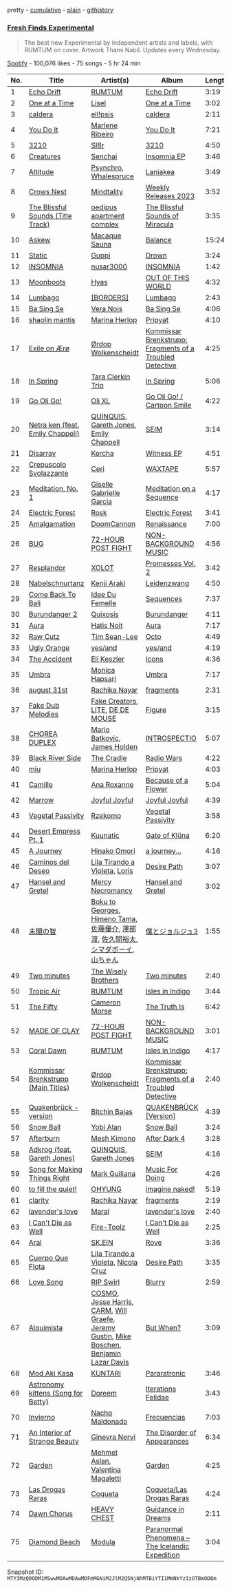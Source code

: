pretty - [cumulative](/playlists/cumulative/37i9dQZF1DX8C585qnMYHP.md) - [plain](/playlists/plain/37i9dQZF1DX8C585qnMYHP) - [githistory](https://github.githistory.xyz/mackorone/spotify-playlist-archive/blob/main/playlists/plain/37i9dQZF1DX8C585qnMYHP)

### [Fresh Finds Experimental](https://open.spotify.com/playlist/37i9dQZF1DX8C585qnMYHP)

> The best new Experimental by independent artists and labels, with RUMTUM on cover\. Artwork Thami Nabil\. Updates every Wednesday.

[Spotify](https://open.spotify.com/user/spotify) - 100,076 likes - 75 songs - 5 hr 24 min

| No. | Title | Artist(s) | Album | Length |
|---|---|---|---|---|
| 1 | [Echo Drift](https://open.spotify.com/track/6Ut9YRKyjDBAmRswxBj4f0) | [RUMTUM](https://open.spotify.com/artist/6RnzEFYNyKinHv6r86yeBI) | [Echo Drift](https://open.spotify.com/album/4cNPYTddkxIIPLt0QbDN6B) | 3:19 |
| 2 | [One at a Time](https://open.spotify.com/track/10M684gmSjBMcHNvG3VvpN) | [Lisel](https://open.spotify.com/artist/5KjVnwiRNQZjgM1BrHYoO3) | [One at a Time](https://open.spotify.com/album/5r6M5AjhnsRtmbSGbr1pVv) | 3:02 |
| 3 | [caldera](https://open.spotify.com/track/1yEiUh040BuVgk26EpVAcd) | [ell!psis](https://open.spotify.com/artist/7t1UvvGyjeabOYMJzFY5xp) | [caldera](https://open.spotify.com/album/4wyDYSYCnGstIjNO52WlYB) | 2:11 |
| 4 | [You Do It](https://open.spotify.com/track/2kOugVC6skG1JO43K2EnNv) | [Marlene Ribeiro](https://open.spotify.com/artist/68xgZvZAZc8Iqz9kZUDEDc) | [You Do It](https://open.spotify.com/album/6zNAaDDagFo0xL1BhJFTMZ) | 7:21 |
| 5 | [3210](https://open.spotify.com/track/0hvUG4dlVkEdzft1zsscQG) | [Sl8r](https://open.spotify.com/artist/3YLFA4Zkxkzk8NV9RmYMXR) | [3210](https://open.spotify.com/album/1IzRhtMPkgJDrgLW4WdW7I) | 4:50 |
| 6 | [Creatures](https://open.spotify.com/track/7iyso5r0vIAZKtN5TgJagH) | [Senchai](https://open.spotify.com/artist/4We6N72dQVLiXWXyLLBDP0) | [Insomnia EP](https://open.spotify.com/album/65VEew3wzPdc7xJTO4Bxu6) | 3:46 |
| 7 | [Altitude](https://open.spotify.com/track/4vKeomIq5cLAS6cr1Wvmeb) | [Psynchro](https://open.spotify.com/artist/1gSz6pGVDZtTnV4eYEJs6K), [Whalespruce](https://open.spotify.com/artist/0UkKQQE4TtAHDSzrrwhPry) | [Laniakea](https://open.spotify.com/album/4DabfAUYqOkf592Dx9l2UP) | 3:49 |
| 8 | [Crows Nest](https://open.spotify.com/track/0X98xhKKRQTPdjNFIqeLgS) | [Mindtality](https://open.spotify.com/artist/3xY2CQpdwGs9GWlMg46k7c) | [Weekly Releases 2023](https://open.spotify.com/album/22IwzQcMkxsOHXqvqYqACL) | 3:52 |
| 9 | [The Blissful Sounds \(Title Track\)](https://open.spotify.com/track/2e5f3N5VvL9qAt6VKZ6mnL) | [oedipus apartment complex](https://open.spotify.com/artist/3ny7Weqo4NGDnp0kT8WhXe) | [The Blissful Sounds of Miracula](https://open.spotify.com/album/60Q7oEjfUHTkZXpx9CKZL9) | 3:35 |
| 10 | [Askew](https://open.spotify.com/track/13NA43NS3lFqwzGOO4Y2nL) | [Macaque Sauna](https://open.spotify.com/artist/6uioSwHxtJHdMnwPro7Avb) | [Balance](https://open.spotify.com/album/4Iwk2ewnpoNveZYtyUOkVh) | 15:24 |
| 11 | [Static](https://open.spotify.com/track/63By9fJeNee1s2XfbeANwb) | [Guppi](https://open.spotify.com/artist/5nh8clVBo9FF44ZCLQFX0o) | [Drown](https://open.spotify.com/album/3vVinGv4WKDwrSWTPXeXfI) | 3:24 |
| 12 | [INSOMNIA](https://open.spotify.com/track/5wEKnz6PAPW37NL5TgzX54) | [nusar3000](https://open.spotify.com/artist/2Mvgw0Sfyepmz6lgRAooex) | [INSOMNIA](https://open.spotify.com/album/3jpOOcLYrymJ358kfuLDdT) | 1:42 |
| 13 | [Moonboots](https://open.spotify.com/track/57VTFuFeCLbpwijqPX6h4m) | [Hyas](https://open.spotify.com/artist/6WUEjGfAWO7Iya8ckjxKIA) | [OUT OF THIS WORLD](https://open.spotify.com/album/69n01B4dzNMnlZxhQnGrd1) | 4:32 |
| 14 | [Lumbago](https://open.spotify.com/track/0XUGhlYuGfxW61NKaLzt5j) | [\[BORDERS\]](https://open.spotify.com/artist/1R9x7GaOIBxNsWsUo8KRdu) | [Lumbago](https://open.spotify.com/album/5VdPz6FNMsqG1zkipJgxiB) | 2:43 |
| 15 | [Ba Sing Se](https://open.spotify.com/track/48cnlcfe8AjLDYfUj5w41R) | [Vera Nois](https://open.spotify.com/artist/2PfumsJv10WNf48i5L6ncG) | [Ba Sing Se](https://open.spotify.com/album/5ipx9NCdjrY02yzzqkjQaK) | 4:06 |
| 16 | [shaolin mantis](https://open.spotify.com/track/18W1HggaYRN0PZpEvHrKu6) | [Marina Herlop](https://open.spotify.com/artist/4ZG4S6skttdVhHz08AjMhR) | [Pripyat](https://open.spotify.com/album/0jwNPISM1nMtFfBqJvPnHE) | 4:10 |
| 17 | [Exile on Ærø](https://open.spotify.com/track/2awlBl0GJRO38r7LCmvSbH) | [Ørdop Wolkenscheidt](https://open.spotify.com/artist/7kMXAaL47nt5wVkkyEbiON) | [Kommissar Brenkstrupp: Fragments of a Troubled Detective](https://open.spotify.com/album/22rItGEjuiHXUPAl3pp2DC) | 4:25 |
| 18 | [In Spring](https://open.spotify.com/track/4h7dxvwPyTPWZKETdjfo5A) | [Tara Clerkin Trio](https://open.spotify.com/artist/0fSThWbCstAGqxZFUftX1F) | [In Spring](https://open.spotify.com/album/5ExOfOHnAdkjM83kB9Ljlw) | 5:06 |
| 19 | [Go Oli Go!](https://open.spotify.com/track/2sDQP7g2tR7opPnkjxXy6Y) | [Oli XL](https://open.spotify.com/artist/3L3ejltt5dmjXkES4YSGKX) | [Go Oli Go! / Cartoon Smile](https://open.spotify.com/album/1umRL5inVuZZXc8z6TOpvT) | 4:22 |
| 20 | [Netra ken \(feat\. Emily Chappell\)](https://open.spotify.com/track/0v7PBdOegAk0iD4SAwjiOB) | [QUINQUIS](https://open.spotify.com/artist/10FKxn7w2iNuFkI0uKm9KH), [Gareth Jones](https://open.spotify.com/artist/1W9zmk9JQsQaKSpphFHkUV), [Emily Chappell](https://open.spotify.com/artist/3XyVOmYc0lZnIIBpUmfgzr) | [SEIM](https://open.spotify.com/album/2417iYb0cUeCNgshb6wTz8) | 3:14 |
| 21 | [Disarray](https://open.spotify.com/track/0g8mhmcojAvyBZVAzfcjVO) | [Kercha](https://open.spotify.com/artist/3wCMW7RUGv6X3ZduZxiFYW) | [Witness EP](https://open.spotify.com/album/0bOW6rAqopRCVEnMRrMlp1) | 4:51 |
| 22 | [Crepuscolo Svolazzante](https://open.spotify.com/track/2KHn1NoiGmSCl3wJLTQrVq) | [Ceri](https://open.spotify.com/artist/6m62Dx1zgJshfmKYQHImew) | [WAXTAPE](https://open.spotify.com/album/5El2CB6KwFpF11EJNV0LdB) | 5:57 |
| 23 | [Meditation, No\. 1](https://open.spotify.com/track/6YGBhIuanpChP7LeP26jhj) | [Giselle Gabrielle Garcia](https://open.spotify.com/artist/79UcfHNMN7uaLkPVQrdt86) | [Meditation on a Sequence](https://open.spotify.com/album/61mszSIWQ0fo4CdNtNZM20) | 4:17 |
| 24 | [Electric Forest](https://open.spotify.com/track/5OtDgatyOFuBRnUxJTHKX9) | [Rosk](https://open.spotify.com/artist/6CQuPJVQKWgFVbp0EwjyxN) | [Electric Forest](https://open.spotify.com/album/7DMlJep6q8RLoHyyeqAfxu) | 3:41 |
| 25 | [Amalgamation](https://open.spotify.com/track/1CfrQxlwVBGJCoJmYjIFRW) | [DoomCannon](https://open.spotify.com/artist/1EKCFythC6ga1G4x4jYDwy) | [Renaissance](https://open.spotify.com/album/6yXJbeTmzmIRmKQWYiIjCn) | 7:00 |
| 26 | [BUG](https://open.spotify.com/track/06XaxwXwSFobXivqcLW3Mw) | [72\-HOUR POST FIGHT](https://open.spotify.com/artist/0QywAgoqmactggMU0Vfwf0) | [NON\-BACKGROUND MUSIC](https://open.spotify.com/album/05gsbxcGDXKKUEX2oAuahF) | 4:56 |
| 27 | [Resplandor](https://open.spotify.com/track/5dw3w0fcwUDvYN3hYih5Jd) | [XOLOT](https://open.spotify.com/artist/6DVqwnoHmbqUOhEXw9dZPc) | [Promesses Vol\. 2](https://open.spotify.com/album/4Sx3xMcQ34zEHnTmSUt4T5) | 3:42 |
| 28 | [Nabelschnurtanz](https://open.spotify.com/track/7DL4cfG56dc8iDIl6l8eNP) | [Kenji Araki](https://open.spotify.com/artist/19Gr6pqjMgeXgPlin5QoEi) | [Leidenzwang](https://open.spotify.com/album/4K6I05xVWVreQTMwG3oSy8) | 4:50 |
| 29 | [Come Back To Bali](https://open.spotify.com/track/5bMRA7SYWh3tpeij7yH8zi) | [Idee Du Femelle](https://open.spotify.com/artist/7456KsYCY7hMaTuLvtZPtm) | [Sequences](https://open.spotify.com/album/0BhgTe2K6uO37VjJAtjD7B) | 7:37 |
| 30 | [Burundanger 2](https://open.spotify.com/track/5nNXm40EERTJ7By4wNtIxE) | [Quixosis](https://open.spotify.com/artist/1kBj1OQBW8iSmYbxIIQgcA) | [Burundanger](https://open.spotify.com/album/0PtH1S5mty6k0ksAVNNlF7) | 4:11 |
| 31 | [Aura](https://open.spotify.com/track/3yLrFNajQckehtRDyh2FiI) | [Hatis Noit](https://open.spotify.com/artist/1VMXdJgyzy12hZGmEk8LPY) | [Aura](https://open.spotify.com/album/1CtdQTfP0DzM3GJA95Po52) | 7:17 |
| 32 | [Raw Cutz](https://open.spotify.com/track/5IMdkWtrs8auJnx0ntGlFC) | [Tim Sean\-Lee](https://open.spotify.com/artist/40vMsJdhfhZFajVGMWsG5I) | [Octo](https://open.spotify.com/album/0HdRPxogDtNU20MGQQlkzQ) | 4:49 |
| 33 | [Ugly Orange](https://open.spotify.com/track/4h0b9WP2RCf4araoVaSj3J) | [yes/and](https://open.spotify.com/artist/7IxiRbidPWbGcs1K14lf98) | [yes/and](https://open.spotify.com/album/0RUFgBFhpc8uiYtgY9KBCk) | 4:19 |
| 34 | [The Accident](https://open.spotify.com/track/7dZjCkAhseMB3g3bRhGvgQ) | [Eli Keszler](https://open.spotify.com/artist/2YfqCdQFDp4c0s8F5Lkk4z) | [Icons](https://open.spotify.com/album/0Pw8GjF2XNrDNM3uIeV8QB) | 4:36 |
| 35 | [Umbra](https://open.spotify.com/track/65oyZGxKUxzfv12LglkHbO) | [Monica Hapsari](https://open.spotify.com/artist/20A3XzYQEOFjheUWIfOK6j) | [Umbra](https://open.spotify.com/album/4JJ56IJQdwUNfcexYgJf3n) | 7:17 |
| 36 | [august 31st](https://open.spotify.com/track/0GyrNTSvyue6oLkUHmiSKa) | [Rachika Nayar](https://open.spotify.com/artist/6afqNtQw2IUvXw6JeIRgQZ) | [fragments](https://open.spotify.com/album/67EzhMUZJBwTnXpnnSY6Jx) | 2:31 |
| 37 | [Fake Dub Melodies](https://open.spotify.com/track/7d7b263tDNwFYsZpAvFdbq) | [Fake Creators](https://open.spotify.com/artist/61QSgy6VGii6CLMcAGJ685), [LITE](https://open.spotify.com/artist/0TF6B1cp2QZXLE0NjhTMT9), [DE DE MOUSE](https://open.spotify.com/artist/1mZtAFuxFAgqmTCqfKLWoj) | [Figure](https://open.spotify.com/album/5cjAWiQc1HNZWksSEUI91Y) | 3:15 |
| 38 | [CHOREA DUPLEX](https://open.spotify.com/track/4yxbe1sfI9QdPIUihlvCwc) | [Mario Batkovic](https://open.spotify.com/artist/3lLjSS7VP84aQ1fwX3Vbqz), [James Holden](https://open.spotify.com/artist/15e0X6NuMsVuHi7AZhcfyI) | [INTROSPECTIO](https://open.spotify.com/album/1emFYt0TSm5loTPAl8eQJQ) | 5:07 |
| 39 | [Black River Side](https://open.spotify.com/track/5ROwJU4eUjHaU9Nz1zUj4X) | [The Cradle](https://open.spotify.com/artist/3DivZQQ3ASIKTcEgG397ry) | [Radio Wars](https://open.spotify.com/album/4gukzPeFw3jzy9S1PQJw3U) | 4:22 |
| 40 | [miu](https://open.spotify.com/track/0ePxY9h4xNghuW4BqI2dog) | [Marina Herlop](https://open.spotify.com/artist/4ZG4S6skttdVhHz08AjMhR) | [Pripyat](https://open.spotify.com/album/0jwNPISM1nMtFfBqJvPnHE) | 4:03 |
| 41 | [Camille](https://open.spotify.com/track/6VI6LnXQSm7NI7ptuQ7Dl4) | [Ana Roxanne](https://open.spotify.com/artist/2fSBHYgZUSIQPolv5skG5I) | [Because of a Flower](https://open.spotify.com/album/4JShepplFefZ43GXoE4bRd) | 5:04 |
| 42 | [Marrow](https://open.spotify.com/track/4KtqiNoCyxuDpC2kC8eZ8j) | [Joyful Joyful](https://open.spotify.com/artist/7JnZTk2934EGRekaVoeb90) | [Joyful Joyful](https://open.spotify.com/album/3PcBFxBbntnW00pnzEDKkN) | 4:39 |
| 43 | [Vegetal Passivity](https://open.spotify.com/track/500NwswktI6j2aVYW5mZkh) | [Rzekomo](https://open.spotify.com/artist/67Prupu7EtgJIYm8Zx4rku) | [Vegetal Passivity](https://open.spotify.com/album/438fQG8XXxqeW5QU8vm5kW) | 3:58 |
| 44 | [Desert Empress Pt\. 1](https://open.spotify.com/track/5v4QEHIykSek3n7al4zXOp) | [Kuunatic](https://open.spotify.com/artist/5uZn75Nrcnvzl4tkgPQlEB) | [Gate of Klüna](https://open.spotify.com/album/17R2rM9GcvS7DXU9hdRGTI) | 6:20 |
| 45 | [A Journey](https://open.spotify.com/track/5fxfFBYhfCIBSU9LvHk0pF) | [Hinako Omori](https://open.spotify.com/artist/31vAiCz7AsxXsljIGKg4UB) | [a journey...](https://open.spotify.com/album/3H7S86kkmy5zKqw7DTmULR) | 4:16 |
| 46 | [Caminos del Deseo](https://open.spotify.com/track/49UKllabcizp6N5fDzxP4D) | [Lila Tirando a Violeta](https://open.spotify.com/artist/1ZD9xcoRJKY4ldaV4UuAhx), [Loris](https://open.spotify.com/artist/48gy9KyHZawJ3iTY1PHRW5) | [Desire Path](https://open.spotify.com/album/4QMLBkfHh8ZrBLm3HGDx9V) | 3:07 |
| 47 | [Hansel and Gretel](https://open.spotify.com/track/3HZOIXH7nPZiAQoZleksYC) | [Mercy Necromancy](https://open.spotify.com/artist/0LdEFRiFrm1kVJhGgAqL8d) | [Hansel and Gretel](https://open.spotify.com/album/0fQgAIvqLHiLpVIqGUl62Z) | 3:02 |
| 48 | [未開の智](https://open.spotify.com/track/5sn7wb1acIYLNYYOumVY6j) | [Boku to Georges](https://open.spotify.com/artist/2977kdIaYljU33WWtK8ZDI), [Himeno Tama](https://open.spotify.com/artist/3SlQMcAkPmn94PeFYCKarT), [佐藤優介](https://open.spotify.com/artist/48l1ZXH0Liagpd4Cqovx7L), [澤部渡](https://open.spotify.com/artist/6sla14azDE5ivP8mk0tyzw), [佐久間裕太](https://open.spotify.com/artist/2y8luFs2YzevnGAsv5NbwX), [シマダボーイ](https://open.spotify.com/artist/7IsrWPHXWvBtCLq6c8WxKA), [山ちゃん](https://open.spotify.com/artist/4k6o035HF2sBqp8jpIUlqr) | [僕とジョルジュ3](https://open.spotify.com/album/0BVkrHbirFaPrOwQYFkqhQ) | 1:55 |
| 49 | [Two minutes](https://open.spotify.com/track/1lwxpEsQQ2GIOg1Ar5rB38) | [The Wisely Brothers](https://open.spotify.com/artist/11Cpz0a2etAGYbvCW6xLmb) | [Two minutes](https://open.spotify.com/album/2JZ6ecPu9mXbadyDzw53f8) | 2:40 |
| 50 | [Tropic Air](https://open.spotify.com/track/4zGpxGMoGFZarHUpAzJURL) | [RUMTUM](https://open.spotify.com/artist/6RnzEFYNyKinHv6r86yeBI) | [Isles in Indigo](https://open.spotify.com/album/7FuIWYXN7U1bZ67R7r1uqN) | 3:44 |
| 51 | [The Fifty](https://open.spotify.com/track/07VqE9HRlrZeWj72Ka4FKA) | [Cameron Morse](https://open.spotify.com/artist/5w17BTK3HRhjZoyqe47yIl) | [The Truth Is](https://open.spotify.com/album/6df4g0WHHjokEWvS7LJCp8) | 6:42 |
| 52 | [MADE OF CLAY](https://open.spotify.com/track/6PhbV6u1G9tGZIqf2xbWT2) | [72\-HOUR POST FIGHT](https://open.spotify.com/artist/0QywAgoqmactggMU0Vfwf0) | [NON\-BACKGROUND MUSIC](https://open.spotify.com/album/05gsbxcGDXKKUEX2oAuahF) | 3:01 |
| 53 | [Coral Dawn](https://open.spotify.com/track/6JD4lNVkK86v5SioYE5Ehp) | [RUMTUM](https://open.spotify.com/artist/6RnzEFYNyKinHv6r86yeBI) | [Isles in Indigo](https://open.spotify.com/album/7FuIWYXN7U1bZ67R7r1uqN) | 4:17 |
| 54 | [Kommissar Brenkstrupp \(Main Titles\)](https://open.spotify.com/track/5azy9UxSBD7XKgL83HOJDN) | [Ørdop Wolkenscheidt](https://open.spotify.com/artist/7kMXAaL47nt5wVkkyEbiON) | [Kommissar Brenkstrupp: Fragments of a Troubled Detective](https://open.spotify.com/album/22rItGEjuiHXUPAl3pp2DC) | 2:40 |
| 55 | [Quakenbrück \- version](https://open.spotify.com/track/19NImMMxeU46iLoMSC1Bmu) | [Bitchin Bajas](https://open.spotify.com/artist/57ZB0kMmW6JLQAIaCzMG7I) | [QUAKENBRÜCK \[Version\]](https://open.spotify.com/album/6LkHBWg8yy3FUH0cA88Tn7) | 4:39 |
| 56 | [Snow Ball](https://open.spotify.com/track/7GQgKVsUz6y4TS0h5kiryY) | [Yobi Alan](https://open.spotify.com/artist/1N09uq1erRC5cK8r5zr55G) | [Snow Ball](https://open.spotify.com/album/0b0F3Y7oSYFmbqC4wrquUd) | 3:24 |
| 57 | [Afterburn](https://open.spotify.com/track/3ZeOlJzcevGwxnnIGS2e4C) | [Mesh Kimono](https://open.spotify.com/artist/0JrIlMMd4MQAQXo59etjQh) | [After Dark 4](https://open.spotify.com/album/6x3gv3hXKXbJC1VCsn1o8M) | 3:28 |
| 58 | [Adkrog \(feat\. Gareth Jones\)](https://open.spotify.com/track/7eRpn6OQ7U5KOMrcomSy0C) | [QUINQUIS](https://open.spotify.com/artist/10FKxn7w2iNuFkI0uKm9KH), [Gareth Jones](https://open.spotify.com/artist/1W9zmk9JQsQaKSpphFHkUV) | [SEIM](https://open.spotify.com/album/2417iYb0cUeCNgshb6wTz8) | 4:16 |
| 59 | [Song for Making Things Right](https://open.spotify.com/track/7ETzF0iKS5jSpel1ide2zM) | [Mark Guiliana](https://open.spotify.com/artist/798TUNb6IfpsZzMkkzVGu1) | [Music For Doing](https://open.spotify.com/album/1ZLw7GsJPCXGhfybYV0duU) | 4:26 |
| 60 | [to fill the quiet!](https://open.spotify.com/track/0ZgWsTr3OuQ79hE88oINvT) | [OHYUNG](https://open.spotify.com/artist/15Va8zoP4v4Z3T8qwCYAXG) | [imagine naked!](https://open.spotify.com/album/4lh0aaeNMTfhI5I10edLmb) | 5:19 |
| 61 | [clarity](https://open.spotify.com/track/4ux5lTkBgmIFNFC83TwZj8) | [Rachika Nayar](https://open.spotify.com/artist/6afqNtQw2IUvXw6JeIRgQZ) | [fragments](https://open.spotify.com/album/67EzhMUZJBwTnXpnnSY6Jx) | 2:19 |
| 62 | [lavender's love](https://open.spotify.com/track/2kGBG1VF6277Hd0w5X96WU) | [Maral](https://open.spotify.com/artist/6wRHw4vjJkG1V3fmwBXRpG) | [lavender's love](https://open.spotify.com/album/13yS7mBNx7vaVK92kNokbo) | 2:40 |
| 63 | [I Can't Die as Well](https://open.spotify.com/track/2raPU3XehkE9fu9i7nPm45) | [Fire\-Toolz](https://open.spotify.com/artist/7nJawFIm90c4jAQFLabc1o) | [I Can't Die as Well](https://open.spotify.com/album/2EnPEXGeSR82AuXVVUA7ok) | 2:25 |
| 64 | [Aral](https://open.spotify.com/track/32ozwuHmjQNL0jDbD5Q5qk) | [SK.EIN](https://open.spotify.com/artist/7lO3132d2IEaNxgeMabPXy) | [Rove](https://open.spotify.com/album/5LiV9hMcKKiAQTDVlmcl4N) | 3:36 |
| 65 | [Cuerpo Que Flota](https://open.spotify.com/track/4x9kOCgS6h3IBFZPR8asWe) | [Lila Tirando a Violeta](https://open.spotify.com/artist/1ZD9xcoRJKY4ldaV4UuAhx), [Nicola Cruz](https://open.spotify.com/artist/0OltT51j3hIkgaDJqqPzDn) | [Desire Path](https://open.spotify.com/album/4QMLBkfHh8ZrBLm3HGDx9V) | 3:35 |
| 66 | [Love Song](https://open.spotify.com/track/7mtagl3171hjbfAGQeLH1I) | [RIP Swirl](https://open.spotify.com/artist/2qKskILMPYdropXMRJhn0V) | [Blurry](https://open.spotify.com/album/0HmsJcxp6vrNP24YKJslNy) | 2:59 |
| 67 | [Alquimista](https://open.spotify.com/track/0eZ7rXLl7PPvqnrBib6yv0) | [COSMO](https://open.spotify.com/artist/0niuvQnEaBaBVc7nSfyaaT), [Jesse Harris](https://open.spotify.com/artist/1SE144wEx5NYxXBKH5mOqy), [CARM](https://open.spotify.com/artist/3596asOGwi58IfCICpBbQZ), [Will Graefe](https://open.spotify.com/artist/0rivjTqOUngqWm9w5tf5YH), [Jeremy Gustin](https://open.spotify.com/artist/0x3OlNZcrhjvU1nmANdMe5), [Mike Boschen](https://open.spotify.com/artist/0JT6KxolPEsNwijARLjb01), [Benjamin Lazar Davis](https://open.spotify.com/artist/120AN9sqwd6UTkZbnjDPKE) | [But When?](https://open.spotify.com/album/3hiCzCX7ztQCxzWkQk4K0d) | 3:09 |
| 68 | [Mod Aki Kasa](https://open.spotify.com/track/1NjkQKN7Fvi9hrYRCljVSs) | [KUNTARI](https://open.spotify.com/artist/5qK8WYVzvkaBcoe4CDfuyY) | [Pararatronic](https://open.spotify.com/album/6tf8KKUz2s11zLiP5HNqKL) | 3:46 |
| 69 | [Astronomy kittens \(Song for Betty\)](https://open.spotify.com/track/69rmPrVJ4VJgLG0Hz4gOJj) | [Doreem](https://open.spotify.com/artist/3RAvNSmI0guFG0gSYbhVzi) | [Iterations Felidae](https://open.spotify.com/album/7K3mrgVogFrTHHPSM7vOG8) | 3:43 |
| 70 | [Invierno](https://open.spotify.com/track/2PrXFWtMzClqhoCcACdfKZ) | [Nacho Maldonado](https://open.spotify.com/artist/4K6VsMmNzvyjrkVFdncNRH) | [Frecuencias](https://open.spotify.com/album/6ZRpYwVvo9cXjBekMTm78o) | 7:03 |
| 71 | [An Interior of Strange Beauty](https://open.spotify.com/track/65YpsPCRVa7texeE1e6ycl) | [Ginevra Nervi](https://open.spotify.com/artist/1D0bKzmxdExazYDP4ahsBj) | [The Disorder of Appearances](https://open.spotify.com/album/5AO9IVe4tEknGG9AdKTb7W) | 6:34 |
| 72 | [Garden](https://open.spotify.com/track/7lCFqlVFKkYQUhvk5oozO3) | [Mehmet Aslan](https://open.spotify.com/artist/4d8OiNWwKaA6MBPq0K06Xa), [Valentina Magaletti](https://open.spotify.com/artist/0jPLDwuZUzb6qZdfi5XPHz) | [Garden](https://open.spotify.com/album/125uf8eko94rpAHLPTPh5B) | 4:25 |
| 73 | [Las Drogas Raras](https://open.spotify.com/track/30h5cO2dGMIaYJje8STHnl) | [Coqueta](https://open.spotify.com/artist/2DbXpnpj7VecSYMp2NBvhR) | [Coqueta/Las Drogas Raras](https://open.spotify.com/album/3l9NHNlkdDivqaOh5iFEmG) | 4:24 |
| 74 | [Dawn Chorus](https://open.spotify.com/track/0Ldll3NS6kcb89k9PqolI7) | [HEAVY CHEST](https://open.spotify.com/artist/57fgfg6PTbTqtPegX6rXV5) | [Guidance in Dreams](https://open.spotify.com/album/3nwRb1uqt2bX0jT6bD5ECJ) | 2:11 |
| 75 | [Diamond Beach](https://open.spotify.com/track/5O77vZjVt78PbW6nCKItQq) | [Modula](https://open.spotify.com/artist/0UplKQAaI4vQKJ1AheVyE7) | [Paranormal Phenomena – The Icelandic Expedition](https://open.spotify.com/album/7of3FJV3PXkHQ1bWyiFqup) | 3:04 |

Snapshot ID: `MTY3MzQ0ODM1MSwwMDAwMDAwMDFmMGNiM2JlM2Q5NjNhMTBiYTI1MmNkYzIzOTBmODBm`
